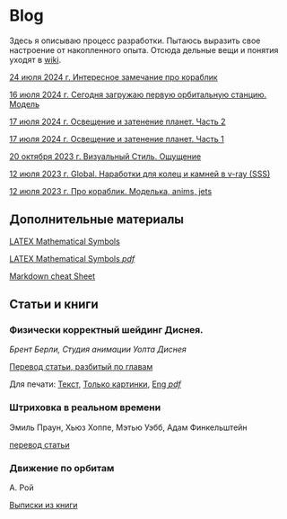 # Blog

Здесь я описываю процесс разработки. Пытаюсь выразить свое настроение от накопленного опыта. Отсюда дельные вещи и понятия уходят в [wiki](https://github.com/wiresoftshade/The-Ring-wiki-blog/tree/main/wiki).

[24 июля 2024 г. Интересное замечание про кораблик](24Jul2024_worknotes.md)

[16 июля 2024 г. Сегодня загружаю первую орбитальную станцию. Модель](1607_station_worknotes.md)

[17 июля 2024 г. Освещение и затенение планет. Часть 2](Освещение-и-затенение-планет-Часть-2.md)

[17 июля 2024 г. Освещение и затенение планет. Часть 1](Освещение-и-затенение-планет-Часть-1.md)

[20 октября 2023 г. Визуальный Стиль. Ощущение](/blog/20Oct2023_worknotes.md)

[12 июля 2023 г. Global. Наработки для колец и камней в v-ray (SSS)](/blog/12Jul2023_worknotes.md)

[12 июля 2023 г. Про кораблик. Моделька, anims, jets](/blog/12Jul2023_2_worknotes.md)

## Дополнительные материалы

[LATEX Mathematical Symbols](/blog/LaTeXmath_notes.md)

[LATEX Mathematical Symbols *pdf*](/blog/additional/LaTeX_symbols.pdf)

[Markdown cheat Sheet](/blog/Markdown_cheat_Sheet.md)

## Статьи и книги

### Физически корректный шейдинг Диснея. 

_Брент Берли, Студия анимации Уолта Диснея_ 

[Перевод статьи, разбитый по главам](./PBS-Disney/README.md) 

Для печати: [Текст](/blog/PBS-Disney/Physically-Based-Shading-at-Disney-Print(article-translate).md), [Только картинки](/blog/PBS-Disney/Изображения.md), [Eng *pdf*](/books/s2012_pbs_disney_brdf_notes_v3.pdf)

### Штриховка в реальном времени

Эмиль Праун, Хьюз Хоппе, Мэтью Уэбб, Адам Финкельштейн

[перевод статьи](blog/Real-Time-Hatching-(article-translate).md)

### Движение по орбитам

А. Рой

[Выписки из книги](blog/А.Рой-Движение-по-орбитам.md)

